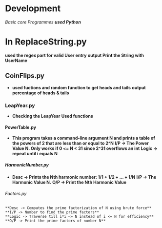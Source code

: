 # Development

*Basic core Programmes **used Python***
# In ReplaceString.py
  **used the regex part for valid User entry**
  **output Print the String with UserName**

## CoinFlips.py
*    **used fuctions and random function to get heads and tails**
    **output percentage of heads & tails**

### LeapYear.py
*    **Checking the LeapYear**
    **Used functions**

#### PowerTable.py
*    **This program takes a command-line argument N and prints a table of the powers of 2 that are less than or equal to 2^N**
    **I/P -> The Power Value N. Only works if 0 <= N < 31 since 2^31 overflows an int**
    **Logic -> repeat until i equals N**

##### HarmonicNumber.py
*   **Desc -> Prints the Nth harmonic number: 1/1 + 1/2 + ... + 1/N**
    **I/P -> The Harmonic Value N.**
    **O/P -> Print the Nth Harmonic Value**

###### Factors.py
    **Desc -> Computes the prime factorization of N using brute force**
    **I/P -> Number to find the prime factors**
    **Logic -> Traverse till i*i <= N instead of i <= N for efficiency**
    **O/P -> Print the prime factors of number N**
